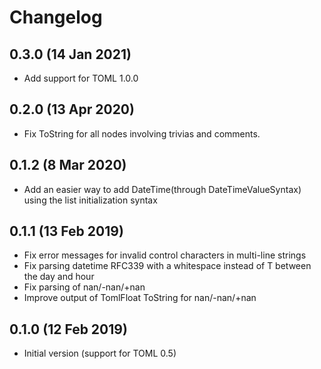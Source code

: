 # Changelog

## 0.3.0 (14 Jan 2021)
- Add support for TOML 1.0.0

## 0.2.0 (13 Apr 2020)
- Fix ToString for all nodes involving trivias and comments.

## 0.1.2 (8 Mar 2020)
- Add an easier way to add DateTime(through DateTimeValueSyntax) using the list initialization syntax

## 0.1.1 (13 Feb 2019)

- Fix error messages for invalid control characters in multi-line strings
- Fix parsing datetime RFC339 with a whitespace instead of T between the day and hour
- Fix parsing of nan/-nan/+nan
- Improve output of TomlFloat ToString for nan/-nan/+nan

## 0.1.0 (12 Feb 2019)

- Initial version (support for TOML 0.5)
